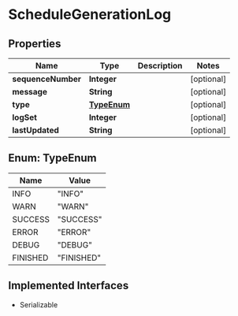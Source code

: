 

# ScheduleGenerationLog


## Properties

Name | Type | Description | Notes
------------ | ------------- | ------------- | -------------
**sequenceNumber** | **Integer** |  |  [optional]
**message** | **String** |  |  [optional]
**type** | [**TypeEnum**](#TypeEnum) |  |  [optional]
**logSet** | **Integer** |  |  [optional]
**lastUpdated** | **String** |  |  [optional]



## Enum: TypeEnum

Name | Value
---- | -----
INFO | &quot;INFO&quot;
WARN | &quot;WARN&quot;
SUCCESS | &quot;SUCCESS&quot;
ERROR | &quot;ERROR&quot;
DEBUG | &quot;DEBUG&quot;
FINISHED | &quot;FINISHED&quot;


## Implemented Interfaces

* Serializable


